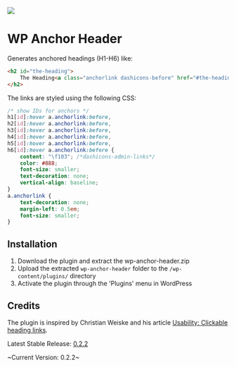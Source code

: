 <a href="https://travis-ci.org/soderlind/wp-anchor-header"><img src="https://travis-ci.org/soderlind/wp-anchor-header.svg?branch=master" /></a>
# WP Anchor Header

Generates anchored headings (H1-H6) like:

```html
<h2 id="the-heading">
	The Heading<a class="anchorlink dashicons-before" href="#the-heading"></a>
</h2>
```

The links are styled using the following CSS:

```css
/* show IDs for anchors */
h1[id]:hover a.anchorlink:before,
h2[id]:hover a.anchorlink:before,
h3[id]:hover a.anchorlink:before,
h4[id]:hover a.anchorlink:before,
h5[id]:hover a.anchorlink:before,
h6[id]:hover a.anchorlink:before {
    content: "\f103"; /*dashicons-admin-links*/
    color: #888;
    font-size: smaller;
    text-decoration: none;
    vertical-align: baseline;
}
a.anchorlink {
    text-decoration: none;
    margin-left: 0.5em;
    font-size: smaller;
}
```

## Installation

1. Download the plugin and extract the wp-anchor-header.zip
1. Upload the extracted `wp-anchor-header` folder to the `/wp-content/plugins/` directory
1. Activate the plugin through the 'Plugins' menu in WordPress

## Credits

The plugin is inspired by Christian Weiske and his article [Usability: Clickable heading links](http://cweiske.de/tagebuch/html-heading-links.htm).

Latest Stable Release: [0.2.2](https://github.com/soderlind/wp-anchor-header/releases/tag/0.2.2)

~Current Version: 0.2.2~

